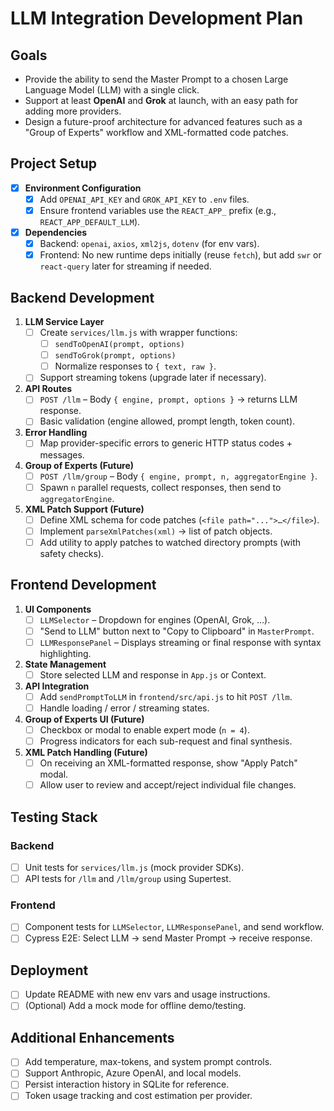 # LLM Integration Development Plan

## Goals
- Provide the ability to send the Master Prompt to a chosen Large Language Model (LLM) with a single click.
- Support at least **OpenAI** and **Grok** at launch, with an easy path for adding more providers.
- Design a future-proof architecture for advanced features such as a "Group of Experts" workflow and XML-formatted code patches.

## Project Setup
- [X] **Environment Configuration**
  - [X] Add `OPENAI_API_KEY` and `GROK_API_KEY` to `.env` files.
  - [X] Ensure frontend variables use the `REACT_APP_` prefix (e.g., `REACT_APP_DEFAULT_LLM`).
- [X] **Dependencies**
  - [X] Backend: `openai`, `axios`, `xml2js`, `dotenv` (for env vars).
  - [X] Frontend: No new runtime deps initially (reuse `fetch`), but add `swr` or `react-query` later for streaming if needed.

## Backend Development
1. **LLM Service Layer**
   - [ ] Create `services/llm.js` with wrapper functions:
     - [ ] `sendToOpenAI(prompt, options)`
     - [ ] `sendToGrok(prompt, options)`
     - [ ] Normalize responses to `{ text, raw }`.
   - [ ] Support streaming tokens (upgrade later if necessary).
2. **API Routes**
   - [ ] `POST /llm` – Body `{ engine, prompt, options }` → returns LLM response.
   - [ ] Basic validation (engine allowed, prompt length, token count).
3. **Error Handling**
   - [ ] Map provider-specific errors to generic HTTP status codes + messages.
4. **Group of Experts (Future)**
   - [ ] `POST /llm/group` – Body `{ engine, prompt, n, aggregatorEngine }`.
   - [ ] Spawn `n` parallel requests, collect responses, then send to `aggregatorEngine`.
5. **XML Patch Support (Future)**
   - [ ] Define XML schema for code patches (`<file path="...">…</file>`).
   - [ ] Implement `parseXmlPatches(xml)` → list of patch objects.
   - [ ] Add utility to apply patches to watched directory prompts (with safety checks).

## Frontend Development
1. **UI Components**
   - [ ] `LLMSelector` – Dropdown for engines (OpenAI, Grok, …).
   - [ ] "Send to LLM" button next to "Copy to Clipboard" in `MasterPrompt`.
   - [ ] `LLMResponsePanel` – Displays streaming or final response with syntax highlighting.
2. **State Management**
   - [ ] Store selected LLM and response in `App.js` or Context.
3. **API Integration**
   - [ ] Add `sendPromptToLLM` in `frontend/src/api.js` to hit `POST /llm`.
   - [ ] Handle loading / error / streaming states.
4. **Group of Experts UI (Future)**
   - [ ] Checkbox or modal to enable expert mode (`n = 4`).
   - [ ] Progress indicators for each sub-request and final synthesis.
5. **XML Patch Handling (Future)**
   - [ ] On receiving an XML-formatted response, show "Apply Patch" modal.
   - [ ] Allow user to review and accept/reject individual file changes.

## Testing Stack
### Backend
- [ ] Unit tests for `services/llm.js` (mock provider SDKs).
- [ ] API tests for `/llm` and `/llm/group` using Supertest.
### Frontend
- [ ] Component tests for `LLMSelector`, `LLMResponsePanel`, and send workflow.
- [ ] Cypress E2E: Select LLM → send Master Prompt → receive response.

## Deployment
- [ ] Update README with new env vars and usage instructions.
- [ ] (Optional) Add a mock mode for offline demo/testing.

## Additional Enhancements
- [ ] Add temperature, max-tokens, and system prompt controls.
- [ ] Support Anthropic, Azure OpenAI, and local models.
- [ ] Persist interaction history in SQLite for reference.
- [ ] Token usage tracking and cost estimation per provider.
